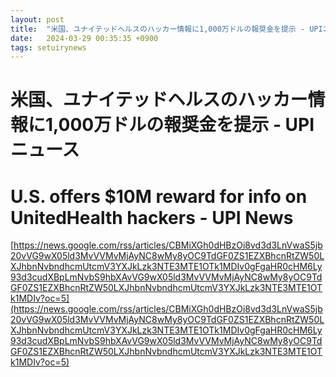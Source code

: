 ```yaml
---
layout: post
title:  "米国、ユナイテッドヘルスのハッカー情報に1,000万ドルの報奨金を提示 - UPIニュース"
date:   2024-03-29 00:35:35 +0900
tags: setuirynews 
---
```


# 米国、ユナイテッドヘルスのハッカー情報に1,000万ドルの報奨金を提示 - UPIニュース



# U.S. offers $10M reward for info on UnitedHealth hackers - UPI News

[https://news.google.com/rss/articles/CBMiXGh0dHBzOi8vd3d3LnVwaS5jb20vVG9wX05ld3MvVVMvMjAyNC8wMy8yOC9TdGF0ZS1EZXBhcnRtZW50LXJhbnNvbndhcmUtcmV3YXJkLzk3NTE3MTE1OTk1MDIv0gFgaHR0cHM6Ly93d3cudXBpLmNvbS9hbXAvVG9wX05ld3MvVVMvMjAyNC8wMy8yOC9TdGF0ZS1EZXBhcnRtZW50LXJhbnNvbndhcmUtcmV3YXJkLzk3NTE3MTE1OTk1MDIv?oc=5](https://news.google.com/rss/articles/CBMiXGh0dHBzOi8vd3d3LnVwaS5jb20vVG9wX05ld3MvVVMvMjAyNC8wMy8yOC9TdGF0ZS1EZXBhcnRtZW50LXJhbnNvbndhcmUtcmV3YXJkLzk3NTE3MTE1OTk1MDIv0gFgaHR0cHM6Ly93d3cudXBpLmNvbS9hbXAvVG9wX05ld3MvVVMvMjAyNC8wMy8yOC9TdGF0ZS1EZXBhcnRtZW50LXJhbnNvbndhcmUtcmV3YXJkLzk3NTE3MTE1OTk1MDIv?oc=5)


